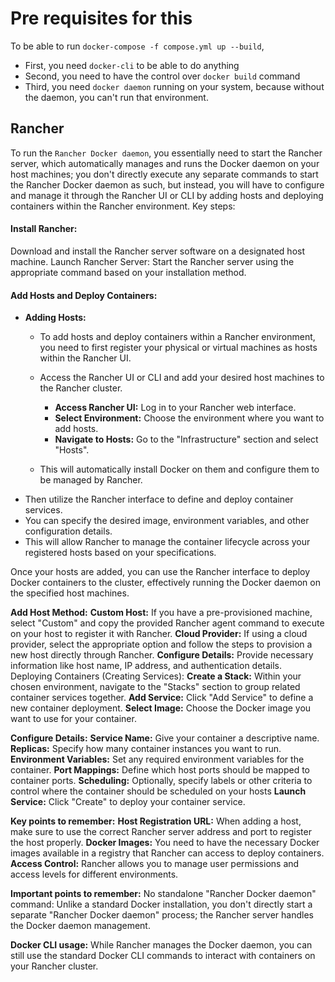 # Pre requisites for this

To be able to run `docker-compose -f compose.yml up --build`, 
* First, you need `docker-cli` to be able to do anything
* Second, you need to have the control over `docker build` command
* Third, you need `docker daemon` running on your system, because without the daemon, you can't run that environment.




## Rancher
To run the `Rancher Docker daemon`, you essentially need to start the Rancher server, which automatically manages and runs the Docker daemon on your host machines; you don't directly execute any separate commands to start the Rancher Docker daemon as such, but instead, you will have to configure and manage it through the Rancher UI or CLI by adding hosts and deploying containers within the Rancher environment. 
Key steps:
#### Install Rancher:
Download and install the Rancher server software on a designated host machine. 
Launch Rancher Server:
Start the Rancher server using the appropriate command based on your installation method. 

#### Add Hosts and Deploy Containers:

* **Adding Hosts:**
  * To add hosts and deploy containers within a Rancher environment, you need to first register your physical or virtual machines as hosts within the Rancher UI.
  * Access the Rancher UI or CLI and add your desired host machines to the Rancher cluster.
    * **Access Rancher UI:** Log in to your Rancher web interface.
    * **Select Environment:** Choose the environment where you want to add hosts. 
    * **Navigate to Hosts:** Go to the "Infrastructure" section and select "Hosts". 

  * This will automatically install Docker on them and configure them to be managed by Rancher.
* Then utilize the Rancher interface to define and deploy container services.
* You can specify the desired image, environment variables, and other configuration details.
* This will allow Rancher to manage the container lifecycle across your registered hosts based on your specifications.



Once your hosts are added, you can use the Rancher interface to deploy Docker containers to the cluster, effectively running the Docker daemon on the specified host machines. 




**Add Host Method:**
**Custom Host:** If you have a pre-provisioned machine, select "Custom" and copy the provided Rancher agent command to execute on your host to register it with Rancher. 
**Cloud Provider:** If using a cloud provider, select the appropriate option and follow the steps to provision a new host directly through Rancher. 
**Configure Details:** Provide necessary information like host name, IP address, and authentication details. 
Deploying Containers (Creating Services):
**Create a Stack:** Within your chosen environment, navigate to the "Stacks" section to group related container services together. 
**Add Service:** Click "Add Service" to define a new container deployment. 
**Select Image:** Choose the Docker image you want to use for your container. 

**Configure Details:**
**Service Name:** Give your container a descriptive name. 
**Replicas:** Specify how many container instances you want to run. 
**Environment Variables:** Set any required environment variables for the container. 
**Port Mappings:** Define which host ports should be mapped to container ports. 
**Scheduling:** Optionally, specify labels or other criteria to control where the container should be scheduled on your hosts 
**Launch Service:** Click "Create" to deploy your container service. 


**Key points to remember:**
**Host Registration URL:**
When adding a host, make sure to use the correct Rancher server address and port to register the host properly. 
**Docker Images:**
You need to have the necessary Docker images available in a registry that Rancher can access to deploy containers. 
**Access Control:**
Rancher allows you to manage user permissions and access levels for different environments. 





**Important points to remember:**
No standalone "Rancher Docker daemon" command:
Unlike a standard Docker installation, you don't directly start a separate "Rancher Docker daemon" process; the Rancher server handles the Docker daemon management. 

**Docker CLI usage:**
While Rancher manages the Docker daemon, you can still use the standard Docker CLI commands to interact with containers on your Rancher cluster. 